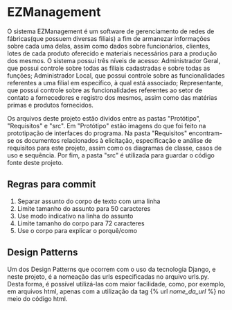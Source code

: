 # EZManagement 
O sistema EZManagement é um software de gerenciamento de redes de fábricas(que possuem diversas filiais) a fim de armanezar informações sobre cada uma delas, assim como dados sobre funcionários, clientes, lotes de cada produto oferecido e materiais necessários para a produção dos mesmos. O sistema possui três níveis de acesso: Administrador Geral, que possui controle sobre todas as filiais cadastradas e sobre todas as funções; Administrador Local, que possui controle sobre as funcionalidades referentes a uma filial em específico, à qual está associado; Representante, que possui controle sobre as funcionalidades referentes ao setor de contato a fornecedores e registro dos mesmos, assim como das matérias primas e produtos fornecidos.

Os arquivos deste projeto estão dividos entre as pastas "Protótipo", "Requisitos" e "src". Em "Protótipo" estão imagens do que foi feito na prototipação de interfaces do programa. Na pasta "Requisitos" encontram-se os documentos relacionados à elicitação, especificação e análise de requisitos para este projeto, assim como os diagramas de classe, casos de uso e sequência. Por fim, a pasta "src" é utilizada para guardar o código fonte deste projeto.

## Regras para commit
1. Separar assunto do corpo de texto com uma linha
2. Limite tamanho do assunto para 50 caracteres
3. Use modo indicativo na linha do assunto
4. Limite tamanho do corpo para 72 caracteres
5. Use o corpo para explicar o porquê/como

## Design Patterns
Um dos Design Patterns que ocorrem com o uso da tecnologia Django, e neste projeto, é a nomeação das urls especificadas no arquivo urls.py. Desta forma, é possível utilizá-las com maior facilidade, como, por exemplo, em arquivos html, apenas com a utilização da tag {% url *nome_da_url* %} no meio do código html.
